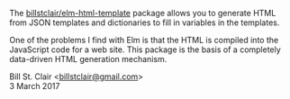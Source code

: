The [billstclair/elm-html-template](http://package.elm-lang.org/packages/billstclair/elm-html-tempate/latest) package allows you to generate HTML from JSON templates and dictionaries to fill in variables in the templates.

One of the problems I find with Elm is that the HTML is compiled into the JavaScript code for a web site. This package is the basis of a completely data-driven HTML generation mechanism.

Bill St. Clair &lt;<billstclair@gmail.com>&gt;<br/>
3 March 2017
